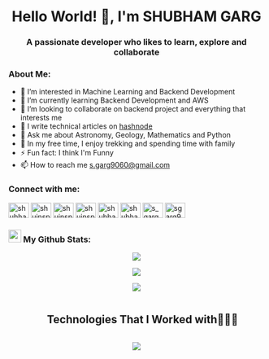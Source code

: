 <h1 align="center">Hello World! 👋, I'm SHUBHAM GARG</h1>
<h3 align="center">A passionate developer who likes to learn, explore and collaborate </h3>

### About Me:
- 👀 I’m interested in Machine Learning and Backend Development
- 🌱 I’m currently learning Backend Development and AWS
- 💞️ I’m looking to collaborate on backend project and everything that interests me
- 📝 I write technical articles on [hashnode](https://hashnode.com/@Shuinspirer)
- 💬 Ask me about Astronomy, Geology, Mathematics and Python
- 📄 In my free time, I enjoy trekking and spending time with family
- ⚡ Fun fact: I think I'm Funny
- 📫 How to reach me s.garg9060@gmail.com
<h3 align="left">Connect with me:</h3>
<p align="left">
<a href="https://linkedin.com/in/shubham-garg-9060" target="blank"><img align="center" src="https://raw.githubusercontent.com/rahuldkjain/github-profile-readme-generator/master/src/images/icons/Social/linked-in-alt.svg" alt="shubham-garg-9060" height="30" width="40" /></a>
<a href="https://kaggle.com/shuinspirer" target="blank"><img align="center" src="https://raw.githubusercontent.com/rahuldkjain/github-profile-readme-generator/master/src/images/icons/Social/kaggle.svg" alt="shuinspirer" height="30" width="40" /></a>
<a href="https://instagram.com/shuinspirer" target="blank"><img align="center" src="https://raw.githubusercontent.com/rahuldkjain/github-profile-readme-generator/master/src/images/icons/Social/instagram.svg" alt="shuinspirer" height="30" width="40" /></a>
<a href="https://hashnode.com/shuinspirer" target="blank"><img align="center" src="https://raw.githubusercontent.com/rahuldkjain/github-profile-readme-generator/master/src/images/icons/Social/hashnode.svg" alt="shuinspirer" height="30" width="40" /></a>
<a href="https://www.youtube.com/c/shubhamgarg4684" target="blank"><img align="center" src="https://raw.githubusercontent.com/rahuldkjain/github-profile-readme-generator/master/src/images/icons/Social/youtube.svg" alt="shubhamgarg4684" height="30" width="40" /></a>
<a href="https://www.codechef.com/users/shubhamgarg9060" target="blank"><img align="center" src="https://cdn.jsdelivr.net/npm/simple-icons@3.1.0/icons/codechef.svg" alt="shubhamgarg9060" height="30" width="40" /></a>
<a href="https://www.hackerrank.com/s_garg9060" target="blank"><img align="center" src="https://raw.githubusercontent.com/rahuldkjain/github-profile-readme-generator/master/src/images/icons/Social/hackerrank.svg" alt="s_garg9060" height="30" width="40" /></a>
<a href="https://auth.geeksforgeeks.org/user/sgarg9060" target="blank"><img align="center" src="https://raw.githubusercontent.com/rahuldkjain/github-profile-readme-generator/master/src/images/icons/Social/geeks-for-geeks.svg" alt="sgarg9060" height="30" width="40" /></a>
</p>
<!---
ShubhamGarg9060/ShubhamGarg9060 is a ✨ special ✨ repository because its `README.md` (this file) appears on your GitHub profile.
You can click the Preview link to take a look at your changes.
--->
<h3> <img src='https://media1.giphy.com/media/du3J3cXyzhj75IOgvA/giphy.gif?cid=ecf05e47x2g034i9pzwtzzsd3xgg2w9nr94t4tflbbgo3008&rid=giphy.gif' width='25' /> My Github Stats: </h3>
<div align="center">
  
![](https://github-readme-streak-stats.herokuapp.com/?user=ShubhamGarg9060&theme=radical&hide_border=false)<br/>


![](https://github-readme-stats.vercel.app/api?username=ShubhamGarg9060&theme=radical&hide_border=false&include_all_commits=false&count_private=false)<br/>

![](https://github-readme-stats.vercel.app/api/top-langs/?username=ShubhamGarg9060&theme=radical&hide_border=false&include_all_commits=false&count_private=false&layout=compact)

</div>

<!--\
[![Shubham's GitHub stats](https://github-readme-stats.vercel.app/api?username=ShubhamGarg9060&show_icons=true&theme=radical)](https://github.com/ShubhamGarg9060)-->

<!--h1 without bottom border-->
<div id="user-content-toc">
  <ul align="center">
    <summary><h2 style="display: inline-block">Technologies That I Worked with👨🏻‍💻</h2></summary>
  </ul>
</div>
<!--tech stack icons-->
<p align="center">
  <a href="https://skillicons.dev">
    <img src="https://skillicons.dev/icons?i=git,aws,c,cpp,css,discord,dynamodb,express,figma,github,grapfql,html,java,js,linux,materialui,mysql,nextjs,nodejs,postman,py,react,tailwind,tensorflow,aws,vscode&perline=14" />
  </a>
</p>
